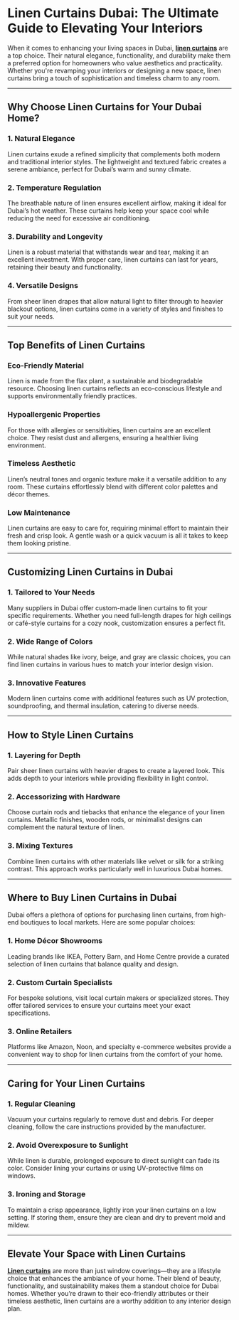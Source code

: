 <h1><strong>Linen Curtains Dubai: The Ultimate Guide to Elevating Your Interiors</strong></h1>
<p>When it comes to enhancing your living spaces in Dubai, <strong><a href="https://curtainindubai.ae/linen-curtains-dubai/">linen curtains</a></strong>&nbsp;are a top choice. Their natural elegance, functionality, and durability make them a preferred option for homeowners who value aesthetics and practicality. Whether you're revamping your interiors or designing a new space, linen curtains bring a touch of sophistication and timeless charm to any room.</p>
<hr />
<h2><strong>Why Choose Linen Curtains for Your Dubai Home?</strong></h2>
<h3><strong>1. Natural Elegance</strong></h3>
<p>Linen curtains exude a refined simplicity that complements both modern and traditional interior styles. The lightweight and textured fabric creates a serene ambiance, perfect for Dubai&rsquo;s warm and sunny climate.</p>
<h3><strong>2. Temperature Regulation</strong></h3>
<p>The breathable nature of linen ensures excellent airflow, making it ideal for Dubai&rsquo;s hot weather. These curtains help keep your space cool while reducing the need for excessive air conditioning.</p>
<h3><strong>3. Durability and Longevity</strong></h3>
<p>Linen is a robust material that withstands wear and tear, making it an excellent investment. With proper care, linen curtains can last for years, retaining their beauty and functionality.</p>
<h3><strong>4. Versatile Designs</strong></h3>
<p>From sheer linen drapes that allow natural light to filter through to heavier blackout options, linen curtains come in a variety of styles and finishes to suit your needs.</p>
<hr />
<h2><strong>Top Benefits of Linen Curtains</strong></h2>
<h3><strong>Eco-Friendly Material</strong></h3>
<p>Linen is made from the flax plant, a sustainable and biodegradable resource. Choosing linen curtains reflects an eco-conscious lifestyle and supports environmentally friendly practices.</p>
<h3><strong>Hypoallergenic Properties</strong></h3>
<p>For those with allergies or sensitivities, linen curtains are an excellent choice. They resist dust and allergens, ensuring a healthier living environment.</p>
<h3><strong>Timeless Aesthetic</strong></h3>
<p>Linen&rsquo;s neutral tones and organic texture make it a versatile addition to any room. These curtains effortlessly blend with different color palettes and d&eacute;cor themes.</p>
<h3><strong>Low Maintenance</strong></h3>
<p>Linen curtains are easy to care for, requiring minimal effort to maintain their fresh and crisp look. A gentle wash or a quick vacuum is all it takes to keep them looking pristine.</p>
<hr />
<h2><strong>Customizing Linen Curtains in Dubai</strong></h2>
<h3><strong>1. Tailored to Your Needs</strong></h3>
<p>Many suppliers in Dubai offer custom-made linen curtains to fit your specific requirements. Whether you need full-length drapes for high ceilings or caf&eacute;-style curtains for a cozy nook, customization ensures a perfect fit.</p>
<h3><strong>2. Wide Range of Colors</strong></h3>
<p>While natural shades like ivory, beige, and gray are classic choices, you can find linen curtains in various hues to match your interior design vision.</p>
<h3><strong>3. Innovative Features</strong></h3>
<p>Modern linen curtains come with additional features such as UV protection, soundproofing, and thermal insulation, catering to diverse needs.</p>
<hr />
<h2><strong>How to Style Linen Curtains</strong></h2>
<h3><strong>1. Layering for Depth</strong></h3>
<p>Pair sheer linen curtains with heavier drapes to create a layered look. This adds depth to your interiors while providing flexibility in light control.</p>
<h3><strong>2. Accessorizing with Hardware</strong></h3>
<p>Choose curtain rods and tiebacks that enhance the elegance of your linen curtains. Metallic finishes, wooden rods, or minimalist designs can complement the natural texture of linen.</p>
<h3><strong>3. Mixing Textures</strong></h3>
<p>Combine linen curtains with other materials like velvet or silk for a striking contrast. This approach works particularly well in luxurious Dubai homes.</p>
<hr />
<h2><strong>Where to Buy Linen Curtains in Dubai</strong></h2>
<p>Dubai offers a plethora of options for purchasing linen curtains, from high-end boutiques to local markets. Here are some popular choices:</p>
<h3><strong>1. Home D&eacute;cor Showrooms</strong></h3>
<p>Leading brands like IKEA, Pottery Barn, and Home Centre provide a curated selection of linen curtains that balance quality and design.</p>
<h3><strong>2. Custom Curtain Specialists</strong></h3>
<p>For bespoke solutions, visit local curtain makers or specialized stores. They offer tailored services to ensure your curtains meet your exact specifications.</p>
<h3><strong>3. Online Retailers</strong></h3>
<p>Platforms like Amazon, Noon, and specialty e-commerce websites provide a convenient way to shop for linen curtains from the comfort of your home.</p>
<hr />
<h2><strong>Caring for Your Linen Curtains</strong></h2>
<h3><strong>1. Regular Cleaning</strong></h3>
<p>Vacuum your curtains regularly to remove dust and debris. For deeper cleaning, follow the care instructions provided by the manufacturer.</p>
<h3><strong>2. Avoid Overexposure to Sunlight</strong></h3>
<p>While linen is durable, prolonged exposure to direct sunlight can fade its color. Consider lining your curtains or using UV-protective films on windows.</p>
<h3><strong>3. Ironing and Storage</strong></h3>
<p>To maintain a crisp appearance, lightly iron your linen curtains on a low setting. If storing them, ensure they are clean and dry to prevent mold and mildew.</p>
<hr />
<h2><strong>Elevate Your Space with Linen Curtains</strong></h2>
<p><strong><a href="https://curtainindubai.ae/linen-curtains-dubai/">Linen curtains</a></strong> are more than just window coverings&mdash;they are a lifestyle choice that enhances the ambiance of your home. Their blend of beauty, functionality, and sustainability makes them a standout choice for Dubai homes. Whether you&rsquo;re drawn to their eco-friendly attributes or their timeless aesthetic, linen curtains are a worthy addition to any interior design plan.</p>
